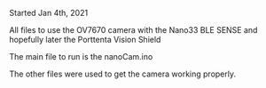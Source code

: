 Started Jan 4th, 2021

All files to use the OV7670 camera with the Nano33 BLE SENSE and hopefully later the Porttenta Vision Shield


The main file to run is the nanoCam.ino


The other files were used to get the camera working properly.

